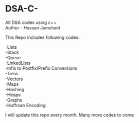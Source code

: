 # DSA-C-
All DSA codes using c++
<br>
Author - Hassan Jamshaid

This Repo Includes following codes:

-Lists
<br>
-Stack
<br>
-Queue
<br>
-LinkedLists
<br>
-Infix to Postfix/Prefix Conversions
<br>
-Tress
<br>
-Vectors
<br>
-Maps
<br>
-Hashing
<br>
-Heaps
<br>
-Graphs
<br>
-Huffman Encoding

I will update this repo every month. Many more codes to come 
